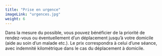 ```yaml
---
title: "Prise en urgence"
imageLink: "urgences.jpg"
weight: 6
---
```


Dans la mesure du possible, vous pouvez bénéficier de la priorité de rendez-vous ou éventuellement d’un déplacement jusqu’à votre domicile (aide au soin d’un malade etc.). Le prix correspondra à celui d’une séance, avec indemnité kilométrique dans le cas du déplacement à domicile.
